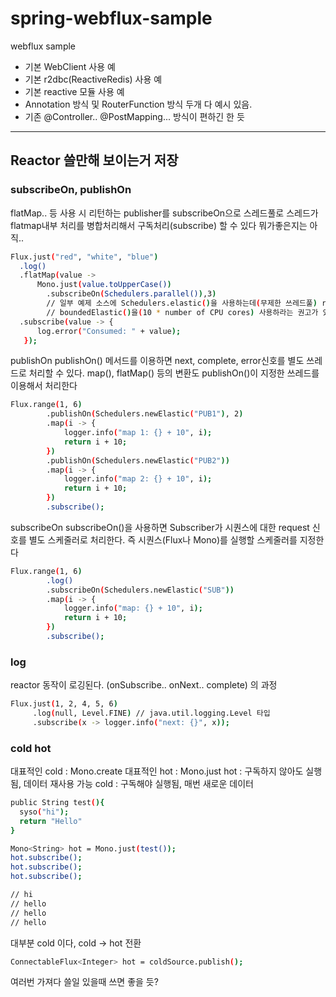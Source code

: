 # spring-webflux-sample

webflux sample 

- 기본 WebClient 사용 예
- 기본 r2dbc(ReactiveRedis) 사용 예
- 기본 reactive 모듈 사용 예
- Annotation 방식 및 RouterFunction 방식 두개 다 예시 있음.
- 기존 @Controller.. @PostMapping... 방식이 편하긴 한 듯

----------------

## Reactor 쓸만해 보이는거 저장

### subscribeOn, publishOn
flatMap.. 등 사용 시 리턴하는 publisher를 subscribeOn으로 스레드풀로 스레드가 flatmap내부 처리를 병합처리해서 구독처리(subscribe) 할 수 있다 뭐가좋은지는 아직..
```bash
Flux.just("red", "white", "blue")
  .log()
  .flatMap(value -> 
      Mono.just(value.toUpperCase())
        .subscribeOn(Schedulers.parallel()),3)
        // 일부 예제 소스에 Schedulers.elastic()을 사용하는데(무제한 쓰레드풀) reactor에서는 deprecated 되었고 
        // boundedElastic()을(10 * number of CPU cores) 사용하라는 권고가 있으니 참조
  .subscribe(value -> {
      log.error("Consumed: " + value);
   });
```
publishOn
publishOn() 메서드를 이용하면 next, complete, error신호를 별도 쓰레드로 처리할 수 있다. map(), flatMap() 등의 변환도 publishOn()이 지정한 쓰레드를 이용해서 처리한다
```bash
Flux.range(1, 6)
        .publishOn(Schedulers.newElastic("PUB1"), 2)
        .map(i -> {
            logger.info("map 1: {} + 10", i);
            return i + 10;
        })
        .publishOn(Schedulers.newElastic("PUB2"))
        .map(i -> {
            logger.info("map 2: {} + 10", i);
            return i + 10;
        })
        .subscribe();
```
subscribeOn
subscribeOn()을 사용하면 Subscriber가 시퀀스에 대한 request 신호를 별도 스케줄러로 처리한다. 즉 시퀀스(Flux나 Mono)를 실행할 스케줄러를 지정한다
```bash
Flux.range(1, 6)
        .log() 
        .subscribeOn(Schedulers.newElastic("SUB"))
        .map(i -> {
            logger.info("map: {} + 10", i);
            return i + 10;
        })
        .subscribe();

```
### log
reactor 동작이 로깅된다. (onSubscribe.. onNext.. complete) 의 과정
```bash
Flux.just(1, 2, 4, 5, 6)
     .log(null, Level.FINE) // java.util.logging.Level 타입
     .subscribe(x -> logger.info("next: {}", x));
```

### cold hot
대표적인 cold : Mono.create
대표적인 hot : Mono.just
hot : 구독하지 않아도 실행됨, 데이터 재사용 가능
cold : 구독해야 실행됨, 매번 새로운 데이터
```bash
public String test(){
  syso("hi");
  return "Hello"
}

Mono<String> hot = Mono.just(test());
hot.subscribe();
hot.subscribe();
hot.subscribe();

// hi
// hello
// hello
// hello
```
대부분 cold 이다, cold -> hot 전환
```bash
ConnectableFlux<Integer> hot = coldSource.publish();
```
여러번 가져다 쓸일 있을때 쓰면 좋을 듯?
